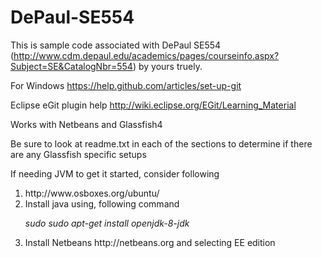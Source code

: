 DePaul-SE554
============

This is sample code associated with DePaul SE554 (http://www.cdm.depaul.edu/academics/pages/courseinfo.aspx?Subject=SE&CatalogNbr=554) by yours truely.

For Windows https://help.github.com/articles/set-up-git

Eclipse eGit plugin help http://wiki.eclipse.org/EGit/Learning_Material

Works with Netbeans and Glassfish4

Be sure to look at readme.txt in each of the sections to determine if there are any Glassfish specific setups

If needing JVM to get it started, consider following
<ol>
<li>  http://www.osboxes.org/ubuntu/
<li>  Install java using, following command<p>
<i>sudo  sudo apt-get install openjdk-8-jdk</i>
<li>  Install Netbeans
http://netbeans.org and selecting EE edition
</ol>
